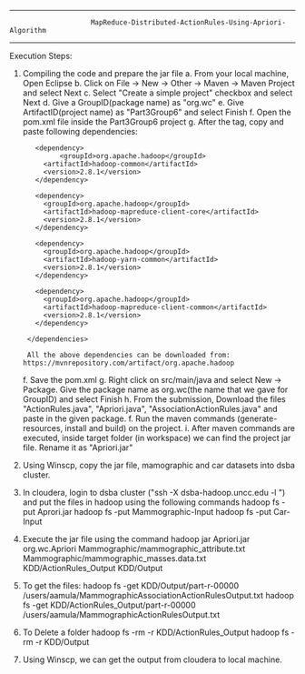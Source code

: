 --------------------------------------------------------------------------------------------------------------
						MapReduce-Distributed-ActionRules-Using-Apriori-Algorithm
--------------------------------------------------------------------------------------------------------------

Execution Steps:

1. Compiling the code and prepare the jar file
	a. From your local machine, Open Eclipse
	b. Click on File -> New -> Other -> Maven -> Maven Project and select Next
	c. Select "Create a simple project" checkbox and select Next
	d. Give a GroupID(package name) as "org.wc"
	e. Give ArtifactID(project name) as "Part3Group6" and select Finish
	f. Open the pom.xml file inside the Part3Group6 project
	g. After the <version> tag, copy and paste following dependencies:
		<dependencies>

		  <dependency>
    		    <groupId>org.apache.hadoop</groupId>
		    <artifactId>hadoop-common</artifactId>
		    <version>2.8.1</version>
		  </dependency>

		  <dependency>
		    <groupId>org.apache.hadoop</groupId>
		    <artifactId>hadoop-mapreduce-client-core</artifactId>
		    <version>2.8.1</version>
		  </dependency>

		  <dependency>
		    <groupId>org.apache.hadoop</groupId>
		    <artifactId>hadoop-yarn-common</artifactId>
		    <version>2.8.1</version>
		  </dependency>

		  <dependency>
		    <groupId>org.apache.hadoop</groupId>
		    <artifactId>hadoop-mapreduce-client-common</artifactId>
		    <version>2.8.1</version>
		  </dependency>

		</dependencies>

		All the above dependencies can be downloaded from: https://mvnrepository.com/artifact/org.apache.hadoop
	f. Save the pom.xml
	g. Right click on src/main/java and select New -> Package. Give the package name as org.wc(the name that we gave for GroupID) and select Finish
	h. From the submission, Download the files "ActionRules.java", "Apriori.java", "AssociationActionRules.java" and paste in the given package.
	f. Run the maven commands (generate-resources, install and build) on the project.
	i. After maven commands are executed, inside target folder (in workspace) we can find the project jar file. Rename it as "Apriori.jar"
2. Using Winscp, copy the jar file, mamographic and car datasets into dsba cluster.
3. In cloudera, login to dsba cluster ("ssh -X dsba-hadoop.uncc.edu -l <username>") and put the files in hadoop using the following commands
	hadoop fs -put Aprori.jar
	hadoop fs -put Mammographic-Input
	hadoop fs -put Car-Input
4. Execute the jar file using the command
	hadoop jar Apriori.jar org.wc.Apriori Mammographic/mammographic_attribute.txt Mammographic/mammographic_masses.data.txt KDD/ActionRules_Output KDD/Output
5. To get the files:
	hadoop fs -get KDD/Output/part-r-00000  /users/aamula/MammographicAssociationActionRulesOutput.txt
	hadoop fs -get KDD/ActionRules_Output/part-r-00000  /users/aamula/MammographicActionRulesOutput.txt
6. To Delete a folder
	hadoop fs -rm -r KDD/ActionRules_Output
	hadoop fs -rm -r KDD/Output
7. Using Winscp, we can get the output from cloudera to local machine.
 
